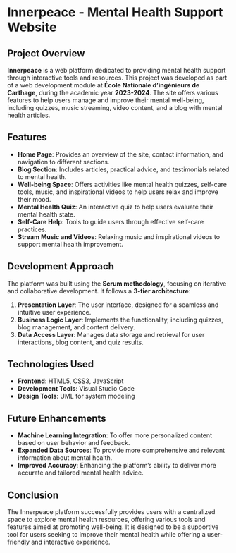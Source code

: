 # Innerpeace - Mental Health Support Website

## Project Overview

**Innerpeace** is a web platform dedicated to providing mental health support through interactive tools and resources. This project was developed as part of a web development module at **École Nationale d’ingénieurs de Carthage**, during the academic year **2023-2024**. The site offers various features to help users manage and improve their mental well-being, including quizzes, music streaming, video content, and a blog with mental health articles.

## Features

- **Home Page**: Provides an overview of the site, contact information, and navigation to different sections.
- **Blog Section**: Includes articles, practical advice, and testimonials related to mental health.
- **Well-being Space**: Offers activities like mental health quizzes, self-care tools, music, and inspirational videos to help users relax and improve their mood.
- **Mental Health Quiz**: An interactive quiz to help users evaluate their mental health state.
- **Self-Care Help**: Tools to guide users through effective self-care practices.
- **Stream Music and Videos**: Relaxing music and inspirational videos to support mental health improvement.

## Development Approach

The platform was built using the **Scrum methodology**, focusing on iterative and collaborative development. It follows a **3-tier architecture**:
1. **Presentation Layer**: The user interface, designed for a seamless and intuitive user experience.
2. **Business Logic Layer**: Implements the functionality, including quizzes, blog management, and content delivery.
3. **Data Access Layer**: Manages data storage and retrieval for user interactions, blog content, and quiz results.

## Technologies Used

- **Frontend**: HTML5, CSS3, JavaScript
- **Development Tools**: Visual Studio Code
- **Design Tools**: UML for system modeling

## Future Enhancements

- **Machine Learning Integration**: To offer more personalized content based on user behavior and feedback.
- **Expanded Data Sources**: To provide more comprehensive and relevant information about mental health.
- **Improved Accuracy**: Enhancing the platform’s ability to deliver more accurate and tailored mental health advice.

## Conclusion

The Innerpeace platform successfully provides users with a centralized space to explore mental health resources, offering various tools and features aimed at promoting well-being. It is designed to be a supportive tool for users seeking to improve their mental health while offering a user-friendly and interactive experience.
